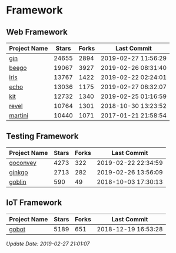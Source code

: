 # Framework

## Web Framework

| Project Name | Stars | Forks | Last Commit |
| ------------ | ----- | ----- | ----------- |
| [gin](https://github.com/gin-gonic/gin) | 24655 | 2894 | 2019-02-27 11:56:29 |
| [beego](https://github.com/astaxie/beego) | 19067 | 3927 | 2019-02-26 08:31:40 |
| [iris](https://github.com/kataras/iris) | 13767 | 1422 | 2019-02-22 02:24:01 |
| [echo](https://github.com/labstack/echo) | 13036 | 1175 | 2019-02-27 06:32:07 |
| [kit](https://github.com/go-kit/kit) | 12732 | 1340 | 2019-02-25 01:16:59 |
| [revel](https://github.com/revel/revel) | 10764 | 1301 | 2018-10-30 13:23:52 |
| [martini](https://github.com/go-martini/martini) | 10440 | 1071 | 2017-01-21 21:58:54 |

## Testing Framework

| Project Name | Stars | Forks | Last Commit |
| ------------ | ----- | ----- | ----------- |
| [goconvey](https://github.com/smartystreets/goconvey) | 4273 | 322 | 2019-02-22 22:34:59 |
| [ginkgo](https://github.com/onsi/ginkgo) | 2713 | 282 | 2019-02-26 13:56:09 |
| [goblin](https://github.com/franela/goblin) | 590 | 49 | 2018-10-03 17:30:13 |

## IoT Framework

| Project Name | Stars | Forks | Last Commit |
| ------------ | ----- | ----- | ----------- |
| [gobot](https://github.com/hybridgroup/gobot) | 5189 | 651 | 2018-12-19 16:53:28 |

*Update Date: 2019-02-27 21:01:07*